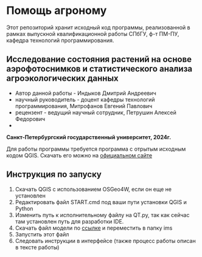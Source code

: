 # Помощь агроному
Этот репозиторий хранит исходный код программы, реализованной в рамках выпускной квалификационной работы СПбГУ, ф-т ПМ-ПУ, кафедра технологий программирования. 
## **Исследование состояния растений на основе аэрофотоснимков и статистического анализа агроэкологических данных**
 - Автор данной работы - Индыков Дмитрий Андреевич
 - научный руководитель - доцент кафедры технологий программирования, Митрофанов Евгений Павлович
 - рецензент - ведущий научный сотрудник, Петрушин Алексей Федорович
 - 
**Санкт-Петербургский государственный университет, 2024г.**

Для работы программы требуется программа с отрытым исходным кодом QGIS. Скачать его можно на  [официальном сайте](https://qgis.org/ru/site/)

## Инструкция по запуску

 1. Скачать QGIS с использованием OSGeo4W, если он еще не установлен
 2. Редактировать файл START.cmd под ваши пути установки QGIS и Python
 3. Изменить путь к исполнительному файлу на QT.py, так как сейчас там установлен путь для разработки IDE.
 4. Скачать файл модели по [ссылке](https://drive.usercontent.google.com/download?id=1GLZIQlQ-3KUWaGTQ1g_InVcqesGfGcpW&export=download&authuser=0&confirm=t&uuid=f71d5456-ba20-48e3-b191-211e8b1e8c94&at=APZUnTVpDUsfprjACRdV_DGhqQVR%3A1708996873076) и переместить в папку ims
 5. Запустить этот файл
 6. Следовать инструкции в интерфейсе (также процесс работы описан в тексте работы)
